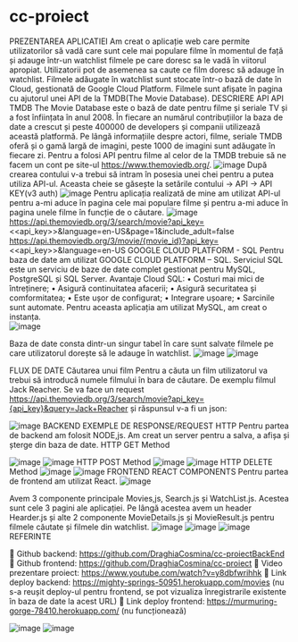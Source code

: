 # cc-proiect

PREZENTAREA APLICATIEI
	Am creat o aplicație web care permite utilizatorilor să vadă care sunt cele mai populare filme în momentul de față și adauge într-un watchlist filmele pe care doresc sa le vadă în viitorul apropiat. Utilizatorii pot de asemenea sa caute ce film doresc să adauge în watchlist. 
	Filmele adăugate în watchlist sunt stocate într-o bază de date în Cloud, gestionată de Google Cloud Platform. Filmele sunt afișate în pagina cu ajutorul unei API de la TMDB(The Movie Database).
DESCRIERE API
API TMDB
	The Movie Database este o bază de date pentru filme și seriale TV și a fost înființata în anul 2008. În fiecare an numărul contribuțiilor la baza de date a crescut și peste 400000 de developers și companii utilizează această platformă. Pe lângă informațiile despre actori, filme, seriale TMDB oferă și o gamă largă de imagini, peste 1000 de imagini sunt adăugate în fiecare zi.
	Pentru a folosi API pentru filme al celor de la TMDB trebuie să ne facem un cont pe site-ul https://www.themoviedb.org/. 
![image](https://user-images.githubusercontent.com/72129828/168488507-ac7d19d6-4eba-4717-8404-6ea3a6bc6dde.png)
După crearea contului v-a trebui să intram în posesia unei chei pentru a putea utiliza API-ul. Aceasta cheie se găsește la setările contului -> API -> API KEY(v3 auth)
![image](https://user-images.githubusercontent.com/72129828/168488520-28c78693-c0e4-4ef8-bd87-cd2634315a50.png)
Pentru aplicația realizată de mine am utilizat API-ul pentru a-mi aduce în pagina cele mai populare filme și pentru a-mi aduce în pagina unele filme în funcție de o căutare.
![image](https://user-images.githubusercontent.com/72129828/168488536-a9773a3c-954d-4e3f-8039-8afef474d3c0.png)
https://api.themoviedb.org/3/search/movie?api_key=<<api_key>>&language=en-US&page=1&include_adult=false 
https://api.themoviedb.org/3/movie/{movie_id}?api_key=<<api_key>>&language=en-US
GOOGLE CLOUD PLATFORM - SQL
	Pentru baza de date am utilizat GOOGLE CLOUD PLATFORM – SQL. Serviciul SQL este un serviciu de baze de date complet gestionat pentru MySQL, PostgreSQL și SQL Server. 
Avantaje Cloud SQL:
•	Costuri mai mici de întreținere;
•	Asigură continuitatea afacerii;
•	Asigură securitatea și comformitatea;
•	Este ușor de configurat;
•	Integrare ușoare;
•	Sarcinile sunt automate.
Pentru aceasta aplicația am utilizat MySQL, am creat o instanța.   
 ![image](https://user-images.githubusercontent.com/72129828/168488561-a3fbdf21-1af6-42c6-8275-402066739251.png)

Baza de date consta dintr-un singur tabel în care sunt salvate filmele pe care utilizatorul dorește să le adauge în watchlist.
 ![image](https://user-images.githubusercontent.com/72129828/168488564-af6db7f0-17ea-473f-b9ef-0c2422426350.png)
![image](https://user-images.githubusercontent.com/72129828/168488570-a5f49101-ae33-4414-8ef0-0114498c7734.png)

 
FLUX DE DATE
Căutarea unui film
Pentru a căuta un film utilizatorul va trebui să introducă numele filmului în bara de căutare. 
De exemplu filmul Jack Reacher. Se va face un request https://api.themoviedb.org/3/search/movie?api_key={api_key}&query=Jack+Reacher și răspunsul v-a fi un json:

![image](https://user-images.githubusercontent.com/72129828/168488576-f9da5b7f-ab39-4fa0-b9aa-5734e2b97f6b.png)
BACKEND
EXEMPLE DE RESPONSE/REQUEST HTTP
Pentru partea de backend am folosit NODE,js. Am creat un server pentru a salva, a afișa și șterge din baza de date. 
HTTP GET Method

![image](https://user-images.githubusercontent.com/72129828/168488585-4b1e2006-9531-48ab-8667-9d94587d890f.png)
![image](https://user-images.githubusercontent.com/72129828/168488595-80ed8807-6841-47b8-a649-3c86cab3bef5.png)
HTTP POST Method
![image](https://user-images.githubusercontent.com/72129828/168488602-0a1b0ba1-06ec-4ab2-8076-895d354f1bc2.png)
![image](https://user-images.githubusercontent.com/72129828/168488606-4962bcef-cdfe-4feb-9d46-f3fc6c996991.png)
HTTP DELETE Method
![image](https://user-images.githubusercontent.com/72129828/168488614-462f9c7c-a687-44f8-bab0-d06a37b6e9c2.png)
![image](https://user-images.githubusercontent.com/72129828/168488625-1f13a806-5bca-4854-a074-d6b2c8a1a21b.png)
FRONTEND
REACT COMPONENTS
Pentru partea de frontend am utilizat React.
![image](https://user-images.githubusercontent.com/72129828/168488643-7ffa73ab-2ca4-46cc-8571-2efae6b31019.png)

Avem 3 componente principale Movies,js, Search.js și WatchList.js. Acestea sunt cele 3 pagini ale aplicației. Pe lângă acestea avem un header Hearder.js și alte 2 componente MovieDetails.js și MovieResult.js pentru filmele căutate și filmele din watchlist.
![image](https://user-images.githubusercontent.com/72129828/168488663-2ad8fd40-d7a8-47f6-8c40-27530a6770f3.png)
![image](https://user-images.githubusercontent.com/72129828/168488666-27e85807-9b6a-4d86-a677-e632883af396.png)
![image](https://user-images.githubusercontent.com/72129828/168488670-3a924167-a5dd-42de-bd10-50f5a5cda1a1.png)
REFERINTE

	Github backend: https://github.com/DraghiaCosmina/cc-proiectBackEnd 
	Github frontend: https://github.com/DraghiaCosmina/cc-proiect 
	Video prezentare proiect: https://www.youtube.com/watch?v=y8dbfwrihhk 
	Link deploy backend: https://mighty-springs-50951.herokuapp.com/movies (nu s-a reușit deploy-ul pentru frontend, se pot vizualiza înregistrarile existente în baza de date la acest URL)
	Link deploy frontend: https://murmuring-gorge-78410.herokuapp.com/ (nu funcționează) 

![image](https://user-images.githubusercontent.com/72129828/168489249-e46b341f-4344-4209-a9f0-6e2615551736.png)
![image](https://user-images.githubusercontent.com/72129828/168489258-59dd441a-68b5-4a50-8614-7e7ae4027a7c.png)

